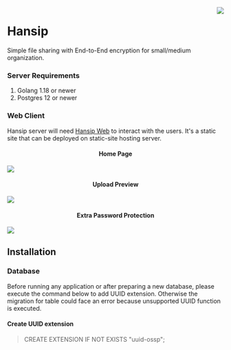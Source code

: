 
<img src="https://raw.github.com/slaveofcode/hansip/feature/configure-for-branding/assets/logo-256.png" align="right" />

# Hansip

Simple file sharing with End-to-End encryption for small/medium organization.

### Server Requirements

1. Golang 1.18 or newer
2. Postgres 12 or newer

### Web Client

Hansip server will need [Hansip Web](https://github.com/slaveofcode/hansip-web) to interact with the users. It's a static site that can be deployed on static-site hosting server.

<h4 align="center">Home Page</h4>

![](https://raw.github.com/slaveofcode/hansip/feature/configure-for-branding/assets/screenshots/homepage.png)

<h4 align="center">Upload Preview</h4>

![](https://raw.github.com/slaveofcode/hansip/feature/configure-for-branding/assets/screenshots/upload-preview.png)

<h4 align="center">Extra Password Protection</h4>

![](https://raw.github.com/slaveofcode/hansip/feature/configure-for-branding/assets/screenshots/security-password.png)

## Installation
### Database

Before running any application or after preparing a new database, please execute the command below to add UUID extension. Otherwise the migration for table could face an error because unsupported UUID function is executed.

#### Create UUID extension

> CREATE EXTENSION IF NOT EXISTS "uuid-ossp";